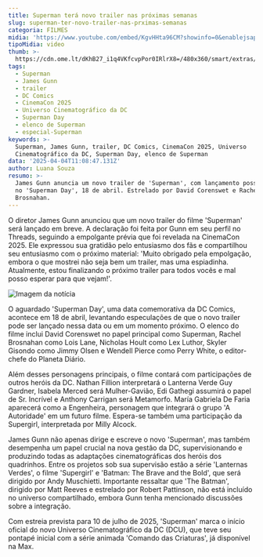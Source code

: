 ```yaml
---
title: Superman terá novo trailer nas próximas semanas
slug: superman-ter-novo-trailer-nas-prximas-semanas
categoria: FILMES
midia: 'https://www.youtube.com/embed/KgvHHta96CM?showinfo=0&enablejsapi=1'
tipoMidia: video
thumb: >-
  https://cdn.ome.lt/dKhB27_i1q4VKfcvpPor0IRlrX8=/480x360/smart/extras/conteudos/Captura_de_tela_2025-04-04_074324.png
tags:
  - Superman
  - James Gunn
  - trailer
  - DC Comics
  - CinemaCon 2025
  - Universo Cinematográfico da DC
  - Superman Day
  - elenco de Superman
  - especial-Superman
keywords: >-
  Superman, James Gunn, trailer, DC Comics, CinemaCon 2025, Universo
  Cinematográfico da DC, Superman Day, elenco de Superman
data: '2025-04-04T11:08:47.131Z'
author: Luana Souza
resumo: >-
  James Gunn anuncia um novo trailer de 'Superman', com lançamento possivelmente
  no 'Superman Day', 18 de abril. Estrelado por David Corenswet e Rachel
  Brosnahan.
---
```


O diretor James Gunn anunciou que um novo trailer do filme 'Superman' será lançado em breve. A declaração foi feita por Gunn em seu perfil no Threads, seguindo a empolgante prévia que foi revelada na CinemaCon 2025. Ele expressou sua gratidão pelo entusiasmo dos fãs e compartilhou seu entusiasmo com o próximo material: 'Muito obrigado pela empolgação, embora o que mostrei não seja bem um trailer, mas uma espiadinha. Atualmente, estou finalizando o próximo trailer para todos vocês e mal posso esperar para que vejam!'.

![Imagem da notícia](https://cdn.ome.lt/zgQVMM_F1SJyLh_JSxtPkYI0KmM=/fit-in/837x500/smart/uploads/conteudo/fotos/Captura_de_tela_2025-04-04_075026.png)

O aguardado 'Superman Day', uma data comemorativa da DC Comics, acontece em 18 de abril, levantando especulações de que o novo trailer pode ser lançado nessa data ou em um momento próximo. O elenco do filme inclui David Corenswet no papel principal como Superman, Rachel Brosnahan como Lois Lane, Nicholas Hoult como Lex Luthor, Skyler Gisondo como Jimmy Olsen e Wendell Pierce como Perry White, o editor-chefe do Planeta Diário.

Além desses personagens principais, o filme contará com participações de outros heróis da DC. Nathan Fillion interpretará o Lanterna Verde Guy Gardner, Isabela Merced será Mulher-Gavião, Edi Gathegi assumirá o papel de Sr. Incrível e Anthony Carrigan será Metamorfo. María Gabriela De Faria aparecerá como a Engenheira, personagem que integrará o grupo 'A Autoridade' em um futuro filme. Espera-se também uma participação da Supergirl, interpretada por Milly Alcock.

James Gunn não apenas dirige e escreve o novo 'Superman', mas também desempenha um papel crucial na nova gestão da DC, supervisionando e produzindo todas as adaptações cinematográficas dos heróis dos quadrinhos. Entre os projetos sob sua supervisão estão a série 'Lanternas Verdes', o filme 'Supergirl' e 'Batman: The Brave and the Bold', que será dirigido por Andy Muschietti. Importante ressaltar que 'The Batman', dirigido por Matt Reeves e estrelado por Robert Pattinson, não está incluído no universo compartilhado, embora Gunn tenha mencionado discussões sobre a integração.

Com estreia prevista para 10 de julho de 2025, 'Superman' marca o início oficial do novo Universo Cinematográfico da DC (DCU), que teve seu pontapé inicial com a série animada 'Comando das Criaturas', já disponível na Max.
